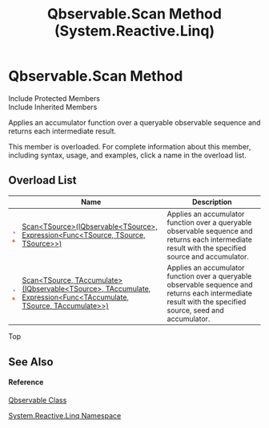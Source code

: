 ﻿---
title: Qbservable.Scan Method  (System.Reactive.Linq)
TOCTitle: Scan Method
ms:assetid: Overload:System.Reactive.Linq.Qbservable.Scan
ms:mtpsurl: https://msdn.microsoft.com/en-us/library/system.reactive.linq.qbservable.scan(v=VS.103)
ms:contentKeyID: 36069880
ms.date: 06/28/2011
mtps_version: v=VS.103
f1_keywords:
- System.Reactive.Linq.Qbservable.Scan
- System.Reactive.Linq.Qbservable.Scan``1
- System.Reactive.Linq.Qbservable.Scan``2
dev_langs:
- CSharp
- JScript
- VB
- FSharp
---

# Qbservable.Scan Method

Include Protected Members  
Include Inherited Members  

Applies an accumulator function over a queryable observable sequence and returns each intermediate result.

This member is overloaded. For complete information about this member, including syntax, usage, and examples, click a name in the overload list.

## Overload List

<table>
<thead>
<tr class="header">
<th> </th>
<th>Name</th>
<th>Description</th>
</tr>
</thead>
<tbody>
<tr class="odd">
<td><img src="images\Hh303103.pubmethod(en-us,VS.103).gif" title="Public method" alt="Public method" /><img src="images\Hh244319.static(en-us,VS.103).gif" title="Static member" alt="Static member" /></td>
<td><a href="https://msdn.microsoft.com/en-us/library/m:system.reactive.linq.qbservable.scan%60%601(system.reactive.linq.iqbservable%7b%60%600%7d%2csystem.linq.expressions.expression%7bsystem.func%7b%60%600%2c%60%600%2c%60%600%7d%7d)(v=VS.103)">Scan&lt;TSource&gt;(IQbservable&lt;TSource&gt;, Expression&lt;Func&lt;TSource, TSource, TSource&gt;&gt;)</a></td>
<td>Applies an accumulator function over a queryable observable sequence and returns each intermediate result with the specified source and accumulator.</td>
</tr>
<tr class="even">
<td><img src="images\Hh303103.pubmethod(en-us,VS.103).gif" title="Public method" alt="Public method" /><img src="images\Hh244319.static(en-us,VS.103).gif" title="Static member" alt="Static member" /></td>
<td><a href="https://msdn.microsoft.com/en-us/library/m:system.reactive.linq.qbservable.scan%60%602(system.reactive.linq.iqbservable%7b%60%600%7d%2c%60%601%2csystem.linq.expressions.expression%7bsystem.func%7b%60%601%2c%60%600%2c%60%601%7d%7d)(v=VS.103)">Scan&lt;TSource, TAccumulate&gt;(IQbservable&lt;TSource&gt;, TAccumulate, Expression&lt;Func&lt;TAccumulate, TSource, TAccumulate&gt;&gt;)</a></td>
<td>Applies an accumulator function over a queryable observable sequence and returns each intermediate result with the specified source, seed and accumulator.</td>
</tr>
</tbody>
</table>

Top

## See Also

#### Reference

[Qbservable Class](hh211693\(v=vs.103\).md)

[System.Reactive.Linq Namespace](hh211929\(v=vs.103\).md)

